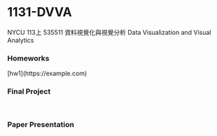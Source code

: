 <h1>1131-DVVA</h1>
NYCU 113上 535511 資料視覺化與視覺分析 Data Visualization and Visual Analytics
<br/>
<h3>Homeworks</h3>
[hw1](https://example.com)
<br/>
<h3>Final Project</h3>
<br/>
<h3>Paper Presentation</h3>
<br/>
